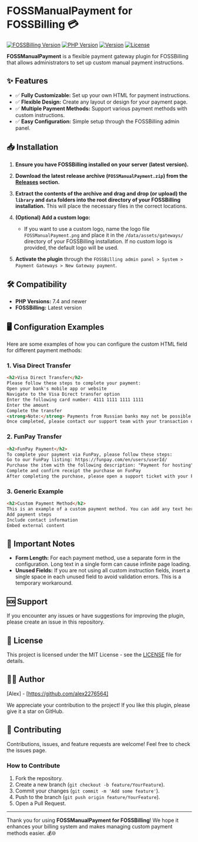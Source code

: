 # FOSSManualPayment for FOSSBilling 💳

[![FOSSBilling Version](https://img.shields.io/badge/FOSSBilling-Latest-green)](https://fossbilling.org/)
[![PHP Version](https://img.shields.io/badge/PHP-7.4%2B-8892BF)](https://www.php.net/downloads.php)
[![Version](https://img.shields.io/github/v/release/alex2276564/FOSSManualPayment?color=blue)](https://github.com/alex2276564/FOSSManualPayment/releases/latest)
[![License](https://img.shields.io/badge/license-MIT-green.svg)](LICENSE)

**FOSSManualPayment** is a flexible payment gateway plugin for FOSSBilling that allows administrators to set up custom manual payment instructions.

## ✨ Features

- ✅ **Fully Customizable:** Set up your own HTML for payment instructions.
- ✅ **Flexible Design:** Create any layout or design for your payment page.
- ✅ **Multiple Payment Methods:** Support various payment methods with custom instructions.
- ✅ **Easy Configuration:** Simple setup through the FOSSBilling admin panel.

## 📥 Installation

1. **Ensure you have FOSSBilling installed on your server (latest version).**

2. **Download the latest release archive (`FOSSManualPayment.zip`) from the [Releases](https://github.com/alex2276564/FOSSManualPayment/releases) section.**

3. **Extract the contents of the archive and drag and drop (or upload) the `library` and `data` folders into the root directory of your FOSSBilling installation.**  This will place the necessary files in the correct locations.

4. **(Optional) Add a custom logo:**
   - If you want to use a custom logo, name the logo file `FOSSManualPayment.png` and place it in the `/data/assets/gateways/` directory of your FOSSBilling installation. If no custom logo is provided, the default logo will be used.

5. **Activate the plugin** through the `FOSSBilling admin panel > System > Payment Gateways > New Gateway payment`.

## 🛠️ Compatibility

- **PHP Versions:** 7.4 and newer
- **FOSSBilling:** Latest version

## 🖥️ Configuration Examples

Here are some examples of how you can configure the custom HTML field for different payment methods:

### 1. Visa Direct Transfer

```html
<h2>Visa Direct Transfer</h2>
Please follow these steps to complete your payment:
Open your bank's mobile app or website
Navigate to the Visa Direct transfer option
Enter the following card number: 4111 1111 1111 1111
Enter the amount
Complete the transfer
<strong>Note:</strong> Payments from Russian banks may not be possible due to sanctions. If you are using a Russian bank, please contact our support team or use alternative payment methods.
Once completed, please contact our support team with your transaction details.
```

### 2. FunPay Transfer

```html
<h2>FunPay Payment</h2>
To complete your payment via FunPay, please follow these steps:
Go to our FunPay listing: https://funpay.com/en/users/userId/
Purchase the item with the following description: "Payment for hosting"
Complete and confirm receipt the purchase on FunPay
After completing the purchase, please open a support ticket with your FunPay transaction ID.
```

### 3. Generic Example

```html
<h2>Custom Payment Method</h2>
This is an example of a custom payment method. You can add any text here to create your desired payment instructions.
Add payment steps
Include contact information
Embed external content
```

## 📝 Important Notes

- **Form Length:** For each payment method, use a separate form in the configuration. Long text in a single form can cause infinite page loading.
- **Unused Fields:** If you are not using all custom instruction fields, insert a single space in each unused field to avoid validation errors. This is a temporary workaround.

## 🆘 Support

If you encounter any issues or have suggestions for improving the plugin, please create an issue in this repository.

## 📄 License

This project is licensed under the MIT License - see the [LICENSE](LICENSE) file for details.

## 👨‍💻 Author

[Alex] - [https://github.com/alex2276564]

We appreciate your contribution to the project! If you like this plugin, please give it a star on GitHub.

## 🤝 Contributing

Contributions, issues, and feature requests are welcome! Feel free to check the issues page.

### How to Contribute

1. Fork the repository.
2. Create a new branch (`git checkout -b feature/YourFeature`).
3. Commit your changes (`git commit -m 'Add some feature'`).
4. Push to the branch (`git push origin feature/YourFeature`).
5. Open a Pull Request.

---

Thank you for using **FOSSManualPayment for FOSSBilling**! We hope it enhances your billing system and makes managing custom payment methods easier. 💰🌐
